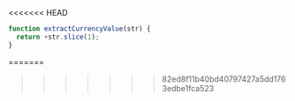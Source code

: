 <<<<<<< HEAD
```js run
function extractCurrencyValue(str) {
  return +str.slice(1);
}
```
=======
>>>>>>> 82ed8f11b40bd40797427a5dd1763edbe1fca523
